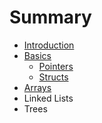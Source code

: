 # Summary

* [Introduction](README.md)
* [Basics](Basics/README.md)
   * [Pointers](Basics/pointers.md)
   * [Structs](Basics/structs.md)
* [Arrays](Arrays/README.md)
* Linked Lists
* Trees

